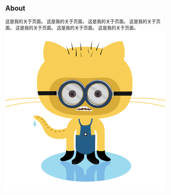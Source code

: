 ## About
这是我的关于页面。
这是我的关于页面。
这是我的关于页面。
这是我的关于页面。
这是我的关于页面。
这是我的关于页面。
这是我的关于页面。
![minion](/assets/posts/minion.png)